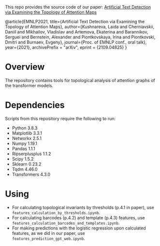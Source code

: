 This repo provides the source code of our paper: 
[Artificial Text Detection via Examining the Topology of Attention Maps](https://arxiv.org/abs/2109.04825)

@article{EMNLP2021,
  title={Artificial Text Detection via Examining the Topology of Attention Maps},
  author={Kushnareva, Laida and Cherniavskii, Daniil and Mikhailov, Vladislav and Artemova, Ekaterina  and Barannikov, Serguei and  Bernstein, Alexander and Piontkovskaya, Irina and  Piontkovski, Dmitri and Burnaev, Evgeny},
  journal={Proc. of EMNLP conf., oral talk},
  year={2021},
archivePrefix = "arXiv",
   eprint = {2109.04825}
}

# Overview

The repository contains tools for topological analysis of attention graphs of the transformer models.

# Dependencies

Scripts from this repository require the following to run:

* Python 3.8.3
* Matplotlib 3.3.1
* Networkx 2.5.1
* Numpy 1.19.1
* Pandas 1.1.1
* Ripserplusplus 1.1.2
* Scipy 1.5.2
* Sklearn 0.23.2
* Tqdm 4.46.0
* Transformers 4.3.0

# Using

* For calculating topological invariants by thresholds (p.4.1 in paper), use `features_calculation_by_thresholds.ipynb`.
* For calculating barcodes (p.4.2) and template (p.4.3) features, use `features_calculation_barcodes_and_templates.ipynb`.
* For making predictions with the logistic regression upon calculated features, as we did in our paper, use `features_prediction_gpt_web.ipynb`.
